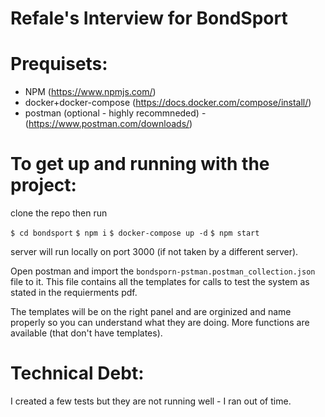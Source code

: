 # Refale's Interview for BondSport

# Prequisets: 

 - NPM  (https://www.npmjs.com/)
 - docker+docker-compose (https://docs.docker.com/compose/install/)
 - postman (optional - highly recommneded) - (https://www.postman.com/downloads/)

# To get up and running with the project:

clone the repo then run

`$ cd bondsport`
`$ npm i`
`$ docker-compose up -d`
`$ npm start`

server will run locally on port 3000 (if not taken by a different server).

Open postman and import the `bondsporn-pstman.postman_collection.json` file to it.
This file contains all the templates for calls to test the system as stated in the requierments pdf.

The templates will be on the right panel and are orginized and name properly so you can understand what they are doing. 
More functions are available (that don't have templates). 


# Technical Debt:

I created a few tests but they are not running well - I ran out of time. 
